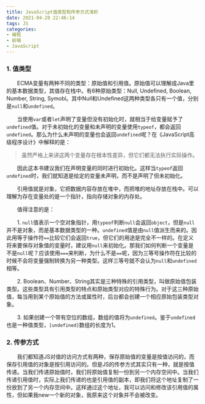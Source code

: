 ```yaml
---
title: JavaScript值类型和传参方式浅析
date: 2021-04-20 22:46:14
tags: JS
categories:
- 编程
- 前端
- JavaScript
---
```


### **1. 值类型**

&emsp;&emsp;ECMA变量有两种不同的类型：原始值和引用值。原始值可以理解成Java里的基本数据类型，其值存在栈中。有6种原始类型：Null, Undefined, Boolean, Number, String, Symobl。其中Null和Undefined这两种类型各只有一个值，分别是`null`和`undefined`。

<!-- more -->

&emsp;&emsp;当使用`var`或者`let`声明了变量但没有初始化时，就相当于给变量赋予了`undefined`值。对于未初始化的变量和未声明的变量使用`typeof`，都会返回`undefined`。那么为什么未声明的变量也会返回`undefined`呢？在《JavaScript高级程序设计》中解释的是：

> 虽然严格上来讲这两个变量存在根本性差异，但它们都无法执行实际操作。

&emsp;&emsp;因此这本书建议我们在声明变量的同时进行初始化。这样当`typeof`返回`undefined`时，我们就知道是给定的变量未声明，而不是声明了但未初始化。



&emsp;&emsp;引用值就是对象，它把数据内容存放在堆中，而把堆的地址存放在栈中。可以理解为存在变量处的是一个指针，指向存储对象的内存处。



&emsp;&emsp;值得注意的是：

&emsp;&emsp;1. `null`值表示一个空对象指针，用`typeof`判断`null`会返回`object`，但是`null`并不是对象，而是基本数据类型的一种。`undefined`值是由`null`值派生而来的。因此用等于操作符`==`比较它们会返回`true`，但它们的用途是完全不一样的。在定义将来要保存对象值的变量时，建议用`null`来初始化。那我们如何判断一个变量是不是`null`呢？应该使用`===`来判断，为什么不是`==`呢，因为三等号操作符在比较的时候不会将变量强制转换为另一种类型。这样三等号就不会认为`null`和`undefined`相等。

&emsp;&emsp;2. Boolean、Number、String其实是三种特殊的引用类型，叫做原始值包装类型。这些类型具有引用类型的特点和原始类型对应的特殊行为。对于这三种原始值，每当用到某个原始值的方法或属性时，后台都会创建一个相应原始包装类型对象。

&emsp;&emsp;3. 如果创建一个带有空位的数组，数组的值将为`undefined`。鉴于`undefined`也是一种值类型，`[undefined]`数组的长度为1。



### **2. 传参方式**

&emsp;&emsp;我们都知道JS对值的访问方式有两种，保存原始值的变量是按值访问的，而保存引用值的对象是按引用访问的。但是JS的传参方式其实只有一种，就是按值传递。当我们传递原始值时，我们将原始值复制一份到另一个内存空间中。当我们传递引用值时，实际上我们传递的也是引用值的副本，即我们将这个地址复制了一份放到了另一个内存空间中。这样通过这个地址，我可以访问和修改该引用值的属性，但如果我new一个新的对象，我原来这个对象并不会被改变。





